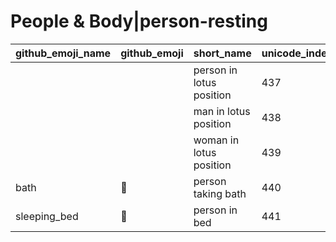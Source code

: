 # People & Body|person-resting

|github_emoji_name|github_emoji|short_name|unicode_index|
|---|---|---|---|
|||person in lotus position|437|
|||man in lotus position|438|
|||woman in lotus position|439|
|bath|:bath:|person taking bath|440|
|sleeping_bed|:sleeping_bed:|person in bed|441|
